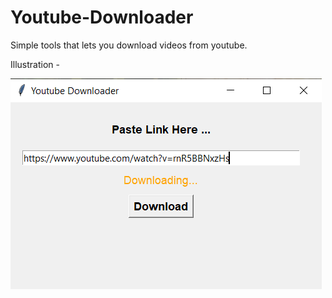 # Youtube-Downloader
Simple tools that lets you download videos from youtube.

Illustration -

![](https://github.com/milannzz/Youtube-Downloader/blob/main/Images/PyDownloader.png)
